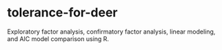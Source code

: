 # tolerance-for-deer
Exploratory factor analysis, confirmatory factor analysis, linear modeling, and AIC model comparison using R.
